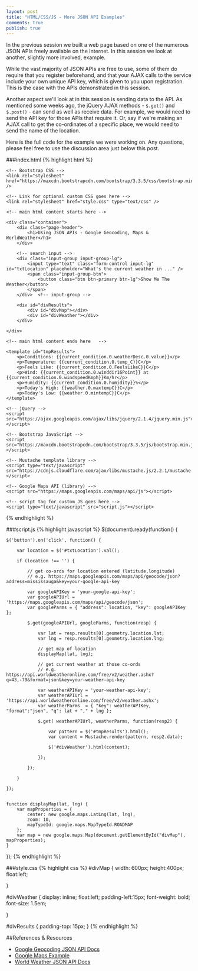 ```yaml
---
layout: post
title: "HTML/CSS/JS - More JSON API Examples"
comments: true
publish: true
---
```


In the previous session we built a web page based on one of the numerous JSON APIs freely available on the Internet. In this session we look at another, slightly more involved, example. 

While the vast majority of JSON APIs are free to use, some of them do require that you register beforehand, and that your AJAX calls to the service include your own unique API key, which is given to you upon registration. This is the case with the APIs demonstrated in this session.

Another aspect we'll look at in this session is sending data to the API. As mentioned some weeks ago, the jQuery AJAX methods - `$.get()` and `$.post()` - can send as well as receive data. For example, we would need to send the API key for those APIs that require it. Or, say if we're making an AJAX call to get the co-ordinates of a specific place, we would need to send the name of the location.

Here is the full code for the example we were working on. Any questions, please feel free to use the discussion area just below this post.


###index.html
{% highlight html %}
<!doctype html>
<html>

<head>
    <meta name="viewport" content="width=device-width, initial-scale=1">
    <title>Using JSON APIs</title>

    <!-- Bootstrap CSS -->
    <link rel="stylesheet" href="https://maxcdn.bootstrapcdn.com/bootstrap/3.3.5/css/bootstrap.min.css" />

    <!-- Link for optional custom CSS goes here -->
    <link rel="stylesheet" href="style.css" type="text/css" />

</head>

<body>

    <!-- main html content starts here -->

    <div class="container">
        <div class="page-header">
            <h1>Using JSON APIs - Google Geocoding, Maps & WorldWeather</h1>
        </div>

        <!-- search input -->
        <div class="input-group input-group-lg">
            <input type="text" class="form-control input-lg" id="txtLocation" placeholder="What's the current weather in ..." />
            <span class="input-group-btn">
                <button class="btn btn-primary btn-lg">Show Me The Weather</button>
            </span>
        </div>  <!-- input-group --> 

        <div id="divResults">
            <div id="divMap"></div>
            <div id="divWeather"></div>
        </div>

    </div>

    <!-- main html content ends here   -->

    <template id="tmpResults">
        <p>Conditions: {{current_condition.0.weatherDesc.0.value}}</p>
        <p>Temperature: {{current_condition.0.temp_C}}C</p>
        <p>Feels Like: {{current_condition.0.FeelsLikeC}}C</p>
        <p>Wind: {{current_condition.0.winddir16Point}} at {{current_condition.0.windspeedKmph}}Km/hr</p>
        <p>Humidity: {{current_condition.0.humidity}}%</p>
        <p>Today's High: {{weather.0.maxtempC}}C</p>
        <p>Today's Low: {{weather.0.mintempC}}C</p>
    </template>

    <!-- jQuery -->
    <script src="https://ajax.googleapis.com/ajax/libs/jquery/2.1.4/jquery.min.js"></script>

    <!-- Bootstrap JavaScript -->
    <script src="https://maxcdn.bootstrapcdn.com/bootstrap/3.3.5/js/bootstrap.min.js"></script>

    <!-- Mustache template library -->
    <script type="text/javascript" src="https://cdnjs.cloudflare.com/ajax/libs/mustache.js/2.2.1/mustache.min.js"></script>

    <!-- Google Maps API (library) -->
    <script src="https://maps.googleapis.com/maps/api/js"></script>

    <!-- script tag for custom JS goes here -->
    <script type="text/javascript" src="script.js"></script>

</body>

</html>
{% endhighlight %}


###script.js
{% highlight javascript %}
$(document).ready(function() {

    $('button').on('click', function() {

        var location = $('#txtLocation').val();
        
        if (location !== '') {

            // get co-ords for location entered (latitude,longitude)
            // e.g. https://maps.googleapis.com/maps/api/geocode/json?address=mississauga&key=your-google-api-key

            var googleAPIKey = 'your-google-api-key';
            var googleAPIUrl = 'https://maps.googleapis.com/maps/api/geocode/json';
            var googleParms = { "address": location, "key": googleAPIKey };

            $.get(googleAPIUrl, googleParms, function(resp) {

                var lat = resp.results[0].geometry.location.lat;
                var lng = resp.results[0].geometry.location.lng;

                // get map of location
                displayMap(lat, lng);

                // get current weather at those co-ords
                // e.g. https://api.worldweatheronline.com/free/v2/weather.ashx?q=43,-79&format=json&key=your-weather-api-key
                
                var weatherAPIKey = 'your-weather-api-key';
                var weatherAPIUrl = 'https://api.worldweatheronline.com/free/v2/weather.ashx';
                var weatherParms  = { "key": weatherAPIKey, "format":"json", "q": lat + "," + lng };
                
                $.get( weatherAPIUrl, weatherParms, function(resp2) {
                    
                    var pattern = $('#tmpResults').html();
                    var content = Mustache.render(pattern, resp2.data);
                    
                    $('#divWeather').html(content);
                    
                });

            });
            
        }

    });


    function displayMap(lat, lng) {
        var mapProperties = {
            center: new google.maps.LatLng(lat, lng),
            zoom: 10,
            mapTypeId: google.maps.MapTypeId.ROADMAP
        };
        var map = new google.maps.Map(document.getElementById("divMap"), mapProperties);
    }


});
{% endhighlight %}

###style.css
{% highlight css %}
#divMap {
    width: 600px;
    height:400px;
    float:left;
    
}

#divWeather {
    display: inline;
    float:left;
    padding-left:15px;
    font-weight: bold;
    font-size: 1.5em;
    
}

#divResults {
    padding-top: 15px;
}
{% endhighlight %}

##References &amp; Resources

- [Google Geocoding JSON API Docs](https://developers.google.com/maps/documentation/geocoding/intro)
- [Google Maps Example](http://www.w3schools.com/googleapi/google_maps_basic.asp)
- [World Weather JSON API Docs](https://developer.worldweatheronline.com/page/explorer-free)

